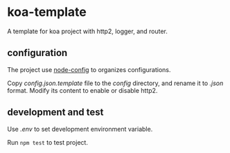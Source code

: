 # koa-template

A template for koa project with http2, logger, and router.

## configuration

The project use [node-config](https://github.com/lorenwest/node-config) to organizes configurations.

Copy _config.json.template_ file to the _config_ directory, and rename it to _.json_ format. Modify its content to enable or disable http2.

## development and test

Use _.env_ to set development environment variable.

Run `npm test` to test project.
